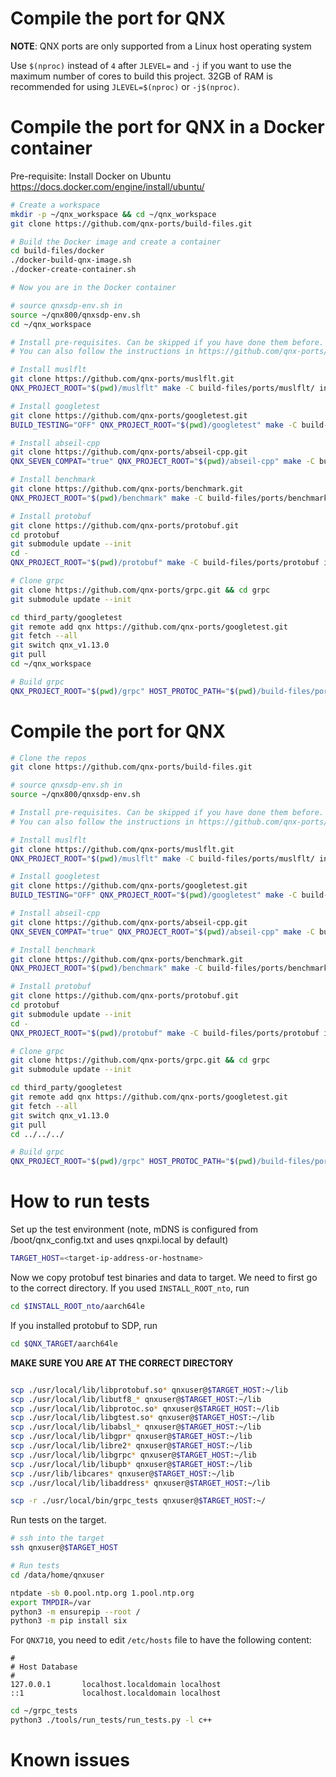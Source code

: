 # Compile the port for QNX

**NOTE**: QNX ports are only supported from a Linux host operating system

Use `$(nproc)` instead of `4` after `JLEVEL=` and `-j` if you want to use the maximum number of cores to build this project.
32GB of RAM is recommended for using `JLEVEL=$(nproc)` or `-j$(nproc)`.

# Compile the port for QNX in a Docker container

Pre-requisite: Install Docker on Ubuntu https://docs.docker.com/engine/install/ubuntu/
```bash
# Create a workspace
mkdir -p ~/qnx_workspace && cd ~/qnx_workspace
git clone https://github.com/qnx-ports/build-files.git

# Build the Docker image and create a container
cd build-files/docker
./docker-build-qnx-image.sh
./docker-create-container.sh

# Now you are in the Docker container

# source qnxsdp-env.sh in
source ~/qnx800/qnxsdp-env.sh
cd ~/qnx_workspace

# Install pre-requisites. Can be skipped if you have done them before.
# You can also follow the instructions in https://github.com/qnx-ports/build-files/tree/main/ports

# Install muslflt
git clone https://github.com/qnx-ports/muslflt.git
QNX_PROJECT_ROOT="$(pwd)/muslflt" make -C build-files/ports/muslflt/ install JLEVEL=16

# Install googletest
git clone https://github.com/qnx-ports/googletest.git
BUILD_TESTING="OFF" QNX_PROJECT_ROOT="$(pwd)/googletest" make -C build-files/ports/googletest/ install JLEVEL=16

# Install abseil-cpp
git clone https://github.com/qnx-ports/abseil-cpp.git
QNX_SEVEN_COMPAT="true" QNX_PROJECT_ROOT="$(pwd)/abseil-cpp" make -C build-files/ports/abseil-cpp/ install JLEVEL=16

# Install benchmark
git clone https://github.com/qnx-ports/benchmark.git
QNX_PROJECT_ROOT="$(pwd)/benchmark" make -C build-files/ports/benchmark JLEVEL=16 install

# Install protobuf
git clone https://github.com/qnx-ports/protobuf.git
cd protobuf
git submodule update --init
cd -
QNX_PROJECT_ROOT="$(pwd)/protobuf" make -C build-files/ports/protobuf install JLEVEL=16

# Clone grpc
git clone https://github.com/qnx-ports/grpc.git && cd grpc
git submodule update --init

cd third_party/googletest
git remote add qnx https://github.com/qnx-ports/googletest.git
git fetch --all
git switch qnx_v1.13.0 
git pull
cd ~/qnx_workspace

# Build grpc
QNX_PROJECT_ROOT="$(pwd)/grpc" HOST_PROTOC_PATH="$(pwd)/build-files/ports/protobuf/host_protoc" make -C build-files/ports/grpc/ install JLEVEL=16

```

# Compile the port for QNX
```bash
# Clone the repos
git clone https://github.com/qnx-ports/build-files.git

# source qnxsdp-env.sh in
source ~/qnx800/qnxsdp-env.sh

# Install pre-requisites. Can be skipped if you have done them before.
# You can also follow the instructions in https://github.com/qnx-ports/build-files/tree/main/ports

# Install muslflt
git clone https://github.com/qnx-ports/muslflt.git
QNX_PROJECT_ROOT="$(pwd)/muslflt" make -C build-files/ports/muslflt/ install JLEVEL=16

# Install googletest
git clone https://github.com/qnx-ports/googletest.git
BUILD_TESTING="OFF" QNX_PROJECT_ROOT="$(pwd)/googletest" make -C build-files/ports/googletest/ install JLEVEL=16

# Install abseil-cpp
git clone https://github.com/qnx-ports/abseil-cpp.git
QNX_SEVEN_COMPAT="true" QNX_PROJECT_ROOT="$(pwd)/abseil-cpp" make -C build-files/ports/abseil-cpp/ install JLEVEL=16

# Install benchmark
git clone https://github.com/qnx-ports/benchmark.git
QNX_PROJECT_ROOT="$(pwd)/benchmark" make -C build-files/ports/benchmark JLEVEL=16 install

# Install protobuf
git clone https://github.com/qnx-ports/protobuf.git
cd protobuf
git submodule update --init
cd -
QNX_PROJECT_ROOT="$(pwd)/protobuf" make -C build-files/ports/protobuf install JLEVEL=16

# Clone grpc
git clone https://github.com/qnx-ports/grpc.git && cd grpc
git submodule update --init

cd third_party/googletest
git remote add qnx https://github.com/qnx-ports/googletest.git
git fetch --all
git switch qnx_v1.13.0 
git pull
cd ../../../

# Build grpc
QNX_PROJECT_ROOT="$(pwd)/grpc" HOST_PROTOC_PATH="$(pwd)/build-files/ports/protobuf/host_protoc" make -C build-files/ports/grpc/ install JLEVEL=16
```

# How to run tests

Set up the test environment (note, mDNS is configured from
/boot/qnx_config.txt and uses qnxpi.local by default)
```bash
TARGET_HOST=<target-ip-address-or-hostname>
```
Now we copy protobuf test binaries and data to target. We need to first go to the correct directory.
If you used `INSTALL_ROOT_nto`, run 
```bash
cd $INSTALL_ROOT_nto/aarch64le
```

If you installed protobuf to SDP, run
```bash
cd $QNX_TARGET/aarch64le
```
**MAKE SURE YOU ARE AT THE CORRECT DIRECTORY**

```bash

scp ./usr/local/lib/libprotobuf.so* qnxuser@$TARGET_HOST:~/lib
scp ./usr/local/lib/libutf8_* qnxuser@$TARGET_HOST:~/lib
scp ./usr/local/lib/libprotoc.so* qnxuser@$TARGET_HOST:~/lib
scp ./usr/local/lib/libgtest.so* qnxuser@$TARGET_HOST:~/lib
scp ./usr/local/lib/libabsl_* qnxuser@$TARGET_HOST:~/lib
scp ./usr/local/lib/libgpr* qnxuser@$TARGET_HOST:~/lib
scp ./usr/local/lib/libre2* qnxuser@$TARGET_HOST:~/lib
scp ./usr/local/lib/libgrpc* qnxuser@$TARGET_HOST:~/lib
scp ./usr/local/lib/libupb* qnxuser@$TARGET_HOST:~/lib
scp ./usr/lib/libcares* qnxuser@$TARGET_HOST:~/lib
scp ./usr/local/lib/libaddress* qnxuser@$TARGET_HOST:~/lib

scp -r ./usr/local/bin/grpc_tests qnxuser@$TARGET_HOST:~/
```

Run tests on the target.
```bash
# ssh into the target
ssh qnxuser@$TARGET_HOST

# Run tests
cd /data/home/qnxuser

ntpdate -sb 0.pool.ntp.org 1.pool.ntp.org 
export TMPDIR=/var  
python3 -m ensurepip --root /  
python3 -m pip install six
```

For `QNX710`, you need to edit `/etc/hosts` file to have the following content:

```
#
# Host Database
#
127.0.0.1       localhost.localdomain localhost
::1             localhost.localdomain localhost
```

```bash
cd ~/grpc_tests
python3 ./tools/run_tests/run_tests.py -l c++
```

# Known issues
